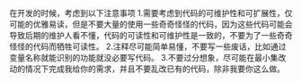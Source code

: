 在开发的时候，考虑到以下注意事项
1.需要考虑到代码的可维护性和可扩展性，仅可能的优雅易读，但是不要大量的使用一些奇奇怪怪的代码，因为这些代码可能会导致后期的维护人看不懂，代码的可读性和可维护性是一致的，不要为了一些奇奇怪怪的代码而牺牲可读性。
2.注释尽可能简单易懂，不要写一些废话，比如通过变量名称就能识别的功能就没必要写代码。
3.不要过分想象，尽可能在最小集改动的情况下完成我给你的需求，并且不要乱改已有的代码，除非我要你这么做。